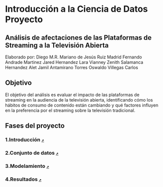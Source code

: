 # Introducción a la Ciencia de Datos Proyecto

## Análisis de afectaciones de las Plataformas de Streaming a la Televisión Abierta 

Elaborado por: 
Diego M.R.
Mariano de Jesús Ruiz Madrid
Fernando Andrade Martinez 
Jared Hernandez Lara
Vianney Zenith Salamanca Hernandez
Alet Jamil Antamirano Torres 
Oswaldo Villegas Carlos 
## Objetivo

El objetivo del análisis es evaluar el impacto de las plataformas de streaming en la audiencia de la televisión abierta, identificando cómo los hábitos de consumo de contenido están cambiando y qué factores influyen en la preferencia por el streaming sobre la televisión tradicional.

## Fases del proyecto
### 1.Introducción [`↗️`](Introduccion.md)

### 2.Conjunto de datos [`↗️`](data/Conjunto%20de%20datos.md)

### 3.Modelamiento [`↗️`](modelamiento.md)

### 4.Resultados [`↗️`](reports/analisis_graficas.md)

